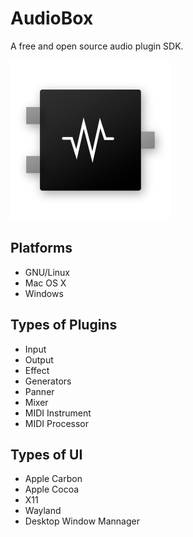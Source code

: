 # AudioBox
A free and open source audio plugin SDK.

<img src="Design/Logo.png" width=256>

## Platforms
* GNU/Linux
* Mac OS X
* Windows

## Types of Plugins
* Input
* Output
* Effect
* Generators
* Panner
* Mixer
* MIDI Instrument
* MIDI Processor

## Types of UI
* Apple Carbon
* Apple Cocoa
* X11
* Wayland
* Desktop Window Mannager
